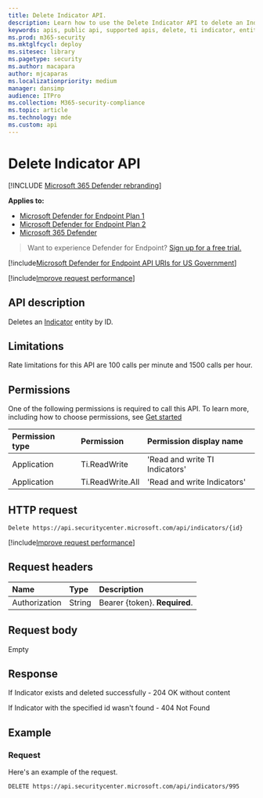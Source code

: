```yaml
---
title: Delete Indicator API.
description: Learn how to use the Delete Indicator API to delete an Indicator entity by ID in Microsoft Defender for Endpoint.
keywords: apis, public api, supported apis, delete, ti indicator, entity, id
ms.prod: m365-security
ms.mktglfcycl: deploy
ms.sitesec: library
ms.pagetype: security
ms.author: macapara
author: mjcaparas
ms.localizationpriority: medium
manager: dansimp
audience: ITPro
ms.collection: M365-security-compliance
ms.topic: article
ms.technology: mde
ms.custom: api
---
```


# Delete Indicator API

[!INCLUDE [Microsoft 365 Defender rebranding](../../includes/microsoft-defender.md)]

**Applies to:**
- [Microsoft Defender for Endpoint Plan 1](https://go.microsoft.com/fwlink/p/?linkid=2154037)
- [Microsoft Defender for Endpoint Plan 2](https://go.microsoft.com/fwlink/p/?linkid=2154037)
- [Microsoft 365 Defender](https://go.microsoft.com/fwlink/?linkid=2118804)

> Want to experience Defender for Endpoint? [Sign up for a free trial.](https://signup.microsoft.com/create-account/signup?products=7f379fee-c4f9-4278-b0a1-e4c8c2fcdf7e&ru=https://aka.ms/MDEp2OpenTrial?ocid=docs-wdatp-exposedapis-abovefoldlink)

[!include[Microsoft Defender for Endpoint API URIs for US Government](../../includes/microsoft-defender-api-usgov.md)]

[!include[Improve request performance](../../includes/improve-request-performance.md)]


## API description

Deletes an [Indicator](ti-indicator.md) entity by ID.

## Limitations

Rate limitations for this API are 100 calls per minute and 1500 calls per hour.

## Permissions

One of the following permissions is required to call this API. To learn more, including how to choose permissions, see [Get started](apis-intro.md)

Permission type | Permission | Permission display name
:---|:---|:---
Application | Ti.ReadWrite | 'Read and write TI Indicators'
Application | Ti.ReadWrite.All | 'Read and write Indicators'

## HTTP request

```http
Delete https://api.securitycenter.microsoft.com/api/indicators/{id}
```

[!include[Improve request performance](../../includes/improve-request-performance.md)]

## Request headers

Name|Type|Description
:---|:---|:---
Authorization | String | Bearer {token}. **Required**.

## Request body

Empty

## Response

If Indicator exists and deleted successfully - 204 OK without content

If Indicator with the specified id wasn't found - 404 Not Found

## Example

### Request

Here's an example of the request.

```http
DELETE https://api.securitycenter.microsoft.com/api/indicators/995
```

